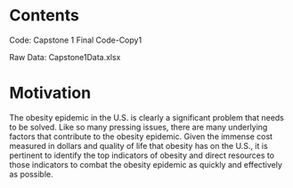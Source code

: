 # Contents
  <p>Code: Capstone 1 Final Code-Copy1</p>
  <p>Raw Data: Capstone1Data.xlsx</p>

# Motivation
<p>The obesity epidemic in the U.S. is clearly a significant problem that needs to be solved. Like so many pressing issues, there are many underlying factors that contribute to the obesity epidemic. Given the immense cost measured in dollars and quality of life that obesity has on the U.S., it is pertinent to identify the top indicators of obesity and direct resources to those indicators to combat the obesity epidemic as quickly and effectively as possible.</p>

